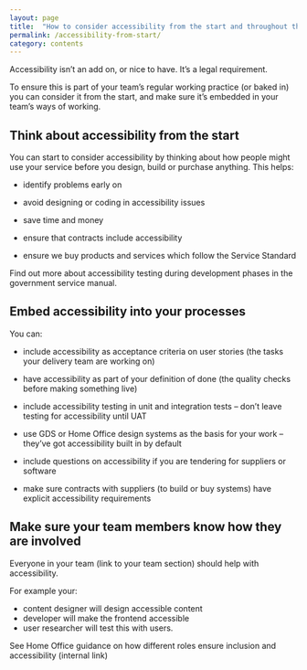 ```yaml
---
layout: page
title:  "How to consider accessibility from the start and throughout the lifecycle "
permalink: /accessibility-from-start/
category: contents
---
```



Accessibility isn’t an add on, or nice to have. It’s a legal requirement.  

To ensure this is part of your team’s regular working practice (or baked in) you can consider it from the start, and make sure it’s embedded in your team’s ways of working. 

## Think about accessibility from the start 

You can start to consider accessibility by thinking about how people might use your service before you design, build or purchase anything. This helps:  

* identify problems early on 

* avoid designing or coding in accessibility issues 

* save time and money 

* ensure that contracts include accessibility 

* ensure we buy products and services which follow the Service Standard 

Find out more about accessibility testing during development phases in the government service manual. 

 

## Embed accessibility into your processes 

You can: 

* include accessibility as acceptance criteria on user stories (the tasks your delivery team are working on) 

* have accessibility as part of your definition of done (the quality checks before making something live) 

* include accessibility testing in unit and integration tests – don’t leave testing for accessibility until UAT 

* use GDS or Home Office design systems as the basis for your work – they’ve got accessibility built in by default 

* include questions on accessibility if you are tendering for suppliers or software 

* make sure contracts with suppliers (to build or buy systems) have explicit accessibility requirements 


## Make sure your team members know how they are involved  

Everyone in your team (link to your team section) should help with accessibility.  

For example your:

* content designer will design accessible content
* developer will make the frontend accessible
* user researcher will test this with users.  

See Home Office guidance on how different roles ensure inclusion and accessibility (internal link) 


